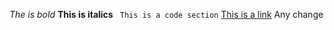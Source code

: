 *The is bold*
**This is italics**
``` This is a code section```
[This is a link](https://google.com)
Any change
